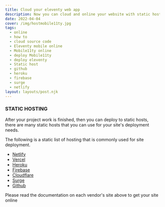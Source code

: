 ```yaml
---
title: Cloud your eleventy web app
description: Now you can cloud and online your website with static hosting.
date: 2022-04-04
cover: /img/hostmobile11ty.jpg
tags:
  - online
  - how to
  - cloud source code
  - Eleventy mobile online
  - Mobile11ty online
  - deploy Mobile11ty
  - deploy eleventy
  - Static host
  - github
  - heroku
  - firebase
  - surge
  - netlify
layout: layouts/post.njk
---
```


### STATIC HOSTING

After your project work is finished, then you can deploy to static hosts, there are many static hosts that you can use for your site's deployment needs.

The following is a static list of hosting that is commonly used for site deployment.

+ [Netlify](https://www.netlify.com/)
+ [Vercel](https://vercel.com)
+ [Heroku](https://heroku.com)
+ [Firebase](https://firebase.google.com/)
+ [Cloudflare](https://cloudflare.com/)
+ [Surge](https://surge.sh/)
+ [Github]()

Please read the documentation on each vendor's site above to get your site online

